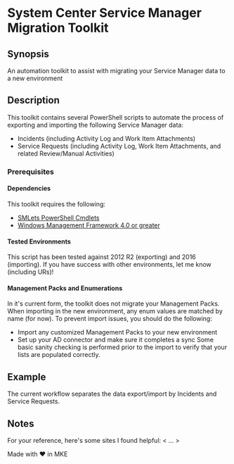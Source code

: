 # System Center Service Manager Migration Toolkit

## Synopsis
An automation toolkit to assist with migrating your Service Manager data to a new environment

## Description
This toolkit contains several PowerShell scripts to automate the process of exporting and importing the following Service Manager data:
* Incidents (including Activity Log and Work Item Attachments)
* Service Requests (including Activity Log, Work Item Attachments, and related Review/Manual Activities) 

### Prerequisites
#### Dependencies
This toolkit requires the following:
* [SMLets PowerShell Cmdlets](http://smlets.codeplex.com/)
* [Windows Management Framework 4.0 or greater](https://msdn.microsoft.com/en-us/powershell/wmf/readme)

#### Tested Environments
This script has been tested against 2012 R2 (exporting) and 2016 (importing). If you have success with other environments, let me know (including URs)!

#### Management Packs and Enumerations
In it's current form, the toolkit does not migrate your Management Packs. When importing in the new environment, any enum values are matched by name (for now). To prevent import issues, you should do the following:
* Import any customized Management Packs to your new environment
* Set up your AD connector and make sure it completes a sync
Some basic sanity checking is performed prior to the import to verify that your lists are populated correctly.

## Example
The current workflow separates the data export/import by Incidents and Service Requests.

## Notes
For your reference, here's some sites I found helpful:
< ... >

Made with ❤️ in MKE
